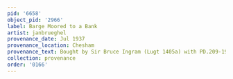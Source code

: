 ```yaml
---
pid: '6658'
object_pid: '2966'
label: Barge Moored to a Bank
artist: janbrueghel
provenance_date: Jul 1937
provenance_location: Chesham
provenance_text: Bought by Sir Bruce Ingram (Lugt 1405a) with PD.209-1963
collection: provenance
order: '0166'
---
```

